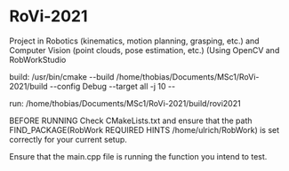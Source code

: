 # RoVi-2021
Project in Robotics (kinematics, motion planning, grasping, etc.) and Computer Vision (point clouds, pose estimation, etc.) (Using OpenCV and RobWorkStudio

build:
/usr/bin/cmake --build /home/thobias/Documents/MSc1/RoVi-2021/build --config Debug --target all -j 10 --

run:
/home/thobias/Documents/MSc1/RoVi-2021/build/rovi2021


BEFORE RUNNING
Check CMakeLists.txt and ensure that the path FIND_PACKAGE(RobWork REQUIRED HINTS /home/ulrich/RobWork) is set
correctly for your current setup.

Ensure that the main.cpp file is running the function you intend to test.